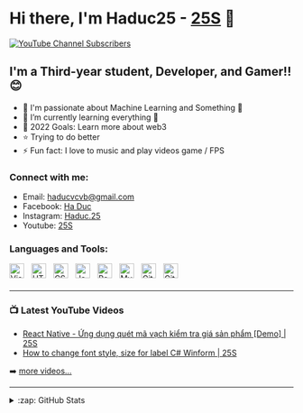 # Hi there, I'm Haduc25 - [25S][youtube] 👋 

[![YouTube Channel Subscribers](https://img.shields.io/youtube/channel/subscribers/UCG4XEKnESXpFicBbTbVGvZw?style=flat-square)][youtube]


## I'm a Third-year student, Developer, and Gamer!! 😊
 
- 🔭 I'm passionate about Machine Learning and Something 🤣
- 🌱 I’m currently learning everything 🤣
- 🥅 2022 Goals: Learn more about web3
- ⭐ Trying to do better
- ⚡ Fun fact: I love to music and play videos game / FPS


### Connect with me:

- Email: haducvcvb@gmail.com
- Facebook: [Ha Duc][facebook]
- Instagram: [Haduc.25][instagram]
- Youtube: [25S][youtube]



### Languages and Tools:

<img align="left" alt="Visual Studio Code" width="26px" src="https://cdn.jsdelivr.net/gh/devicons/devicon/icons/vscode/vscode-original.svg" style="padding-right:10px;" />
<img align="left" alt="HTML5" width="26px" src="https://cdn.jsdelivr.net/gh/devicons/devicon/icons/html5/html5-original.svg" style="padding-right:10px;" />
<img align="left" alt="CSS3" width="26px" src="https://cdn.jsdelivr.net/gh/devicons/devicon/icons/css3/css3-original.svg" style="padding-right:10px;" />
<img align="left" alt="JavaScript" width="26px" src="https://cdn.jsdelivr.net/gh/devicons/devicon/icons/javascript/javascript-original.svg" style="padding-right:10px;" />
<img align="left" alt="React" width="26px" src="https://cdn.jsdelivr.net/gh/devicons/devicon/icons/react/react-original.svg" style="padding-right:10px;" />
<img align="left" alt="MySQL" width="26px" src="https://cdn.jsdelivr.net/gh/devicons/devicon/icons/mysql/mysql-original.svg" style="padding-right:10px;" />
<img align="left" alt="Git" width="26px" src="https://cdn.jsdelivr.net/gh/devicons/devicon/icons/git/git-original.svg" style="padding-right:10px;" />
<img align="left" alt="GitHub" width="26px" src="https://user-images.githubusercontent.com/3369400/139447912-e0f43f33-6d9f-45f8-be46-2df5bbc91289.png" style="padding-right:10px;" />

<br />
<br />

---

### 📺 Latest YouTube Videos

<!-- YOUTUBE:START -->
- [React Native - Ứng dụng quét mã vạch kiểm tra giá sản phẩm [Demo] | 25S](https://youtu.be/IKWuL2mDqgg)
- [How to change font style, size for label C# Winform | 25S](https://youtu.be/T07kO6bOhxI)

<!-- YOUTUBE:END -->

➡️ [more videos...](https://youtube.com/25sdev)

---
<details>
  <summary>:zap: GitHub Stats</summary>

  <img align="left" alt="Haduc25's GitHub Stats" src="https://github-readme-stats.vercel.app/api?username=haduc25&show_icons=true&hide_border=false&title_color=ff652f&icon_color=FFE400&bg_color=09131B&text_color=ffffff&border_color=0c1a25" />

</details>

[youtube]: https://youtube.com/25sdev
[instagram]: https://www.instagram.com/haduc.25
[facebook]: https://www.facebook.com/haduc.25.09
